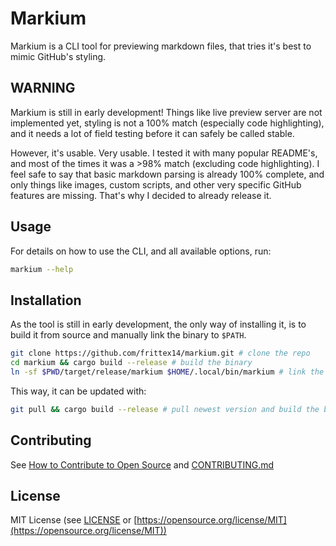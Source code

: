 # Markium

Markium is a CLI tool for previewing markdown files,
that tries it's best to mimic GitHub's styling.

## WARNING

Markium is still in early development! Things like live preview server are not
implemented yet, styling is not a 100% match (especially code highlighting),
and it needs a lot of field testing before it can safely be called stable.

However, it's usable. Very usable. I tested it with many popular README's,
and most of the times it was a >98% match (excluding code highlighting).
I feel safe to say that basic markdown parsing is already 100% complete,
and only things like images, custom scripts, and other very specific GitHub
features are missing. That's why I decided to already release it.

## Usage

For details on how to use the CLI, and all available options, run:

```bash
markium --help
```

## Installation

As the tool is still in early development, the only way of installing it,
is to build it from source and manually link the binary to `$PATH`.

```bash
git clone https://github.com/frittex14/markium.git # clone the repo
cd markium && cargo build --release # build the binary
ln -sf $PWD/target/release/markium $HOME/.local/bin/markium # link the binary to $PATH
```

This way, it can be updated with:

```bash
git pull && cargo build --release # pull newest version and build the binary
```

## Contributing

See [How to Contribute to Open Source](https://opensource.guide/how-to-contribute/) and [CONTRIBUTING.md](https://github.com/frittex14/markium/raw/master/CONTRIBUTING.md)

## License

MIT License (see [LICENSE](https://github.com/frittex14/markium/raw/master/LICENSE) or [https://opensource.org/license/MIT](https://opensource.org/license/MIT))
